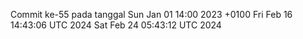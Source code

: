 Commit ke-55 pada tanggal Sun Jan 01 14:00 2023 +0100
Fri Feb 16 14:43:06 UTC 2024
Sat Feb 24 05:43:12 UTC 2024
